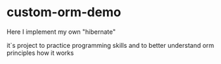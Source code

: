 # custom-orm-demo

Here I implement my own "hibernate"

it`s project to practice programming skills and to better understand orm principles how it works







